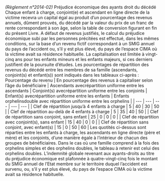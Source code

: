 _(Règlement n°2014-02)_ Préjudice économique des ayants droit du décédé
Chaque enfant à charge, conjoint(e) et ascendant en ligne directe de la victime recevra un capital égal au produit d’un pourcentage des revenus annuels, dûment prouvés, du décédé par la valeur du prix de un franc de rente correspondant à son âge, selon la table de conversion figurant en fin du présent Livre.
A défaut de revenus justifiés, le calcul du préjudice économique subi par les personnes précitées est effectué, dans les mêmes conditions, sur la base d’un revenu fictif correspondant à un SMIG annuel du pays de l’accident ou, s’il y est plus élevé, du pays de l’espace CIMA où la victime avait sa résidence habituelle.
La capitalisation est limitée à vingt-cinq ans pour tes enfants mineurs et les enfants majeurs, si ces derniers justifient de la poursuite d’études.
Les pourcentages de répartition des revenus du décédé entre les membres de sa famille (ascendants, conjoint(s) et enfant(s)) sont indiqués dans les tableaux ci-après :
Pourcentage du revenu
| En pourcentage des revenus à capitaliser selon l’âge du bénéficiaire | Ascendants avecrépartition uniforme entre les ascendants | Conjoint(s) avecrépartition uniforme entre les conjoints | Enfant(s) avecrépartition uniforme entre les enfants | Enfants orphelinsdouble avec répartition uniforme entre les orphelins |
| --- | --- | --- | --- | --- |
| Clef de répartition jusqu’à 4 enfants à charge | 5 | 40 | 30 | 50 |
| Clef de répartition au-delà de 4 enfants à charge | 5 | 35 | 40 | 50 |
| Clef de répartition sans conjoint, sans enfant | 25 | 0 | 0 | 0 |
| Clef de répartition avec conjoint(s), sans enfant | 15 | 40 | 0 | 0 |
| Clef de répartition sans conjoint, avec enfant(s) | 15 | 0 | 50 | 60 |
Les quotités ci-dessus sont réparties entre les enfants à charge, les ascendants en ligne directe (père et mère) et les conjoints, d’une manière égale à l’intérieur de chacun des groupes de bénéficiaires.
Dans le cas où une famille comprend à la fois des orphelins simples et des orphelins doubles, le tableau à retenir est celui des orphelins doubles.
L’indemnité globale revenant aux ayants-droits au titre du préjudice économique est plafonnée à quatre-vingt-cinq fois le montant du SMIG annuel de l’Etat membre sur le territoire duquel l’accident est survenu, ou, s’il y est plus élevé, du pays de l’espace CIMA où la victime avait sa résidence habituelle.